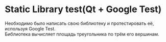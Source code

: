 # Static Library test(Qt + Google Test)
Необходимо было написать свою библиотеку и протестировать её, используя Google Test.  
Библиотека вычисляет площадь треугольника по трём его вершинам.
